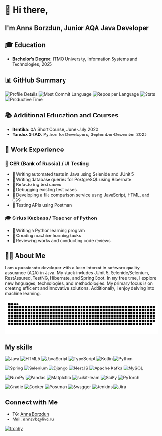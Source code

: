 # 👋 Hi there, 
## I'm Anna Borzdun, Junior AQA Java Developer

## 🎓 Education
- **Bachelor's Degree**: ITMO University, Information Systems and Technologies, 2025

## 📊 GitHub Summary
![Profile Details](https://github-profile-summary-cards.vercel.app/api/cards/profile-details?username=avbmfff&theme=solarized_dark)
![Most Commit Language](https://github-profile-summary-cards.vercel.app/api/cards/most-commit-language?username=avbmfff&theme=solarized_dark)
![Repos per Language](https://github-profile-summary-cards.vercel.app/api/cards/repos-per-language?username=avbmfff&theme=solarized_dark)
![Stats](https://github-profile-summary-cards.vercel.app/api/cards/stats?username=avbmfff&theme=solarized_dark)
![Productive Time](https://github-profile-summary-cards.vercel.app/api/cards/productive-time?username=avbmfff&theme=solarized_dark)

## 📚 Additional Education and Courses
- **Itentika**: QA Short Course, June-July 2023
- **Yandex SHAD**: Python for Developers, September-December 2023

## 💼 Work Experience
### 🏦 CBR (Bank of Russia) / UI Testing
- 🌟 Writing automated tests in Java using Selenide and JUnit 5
- 🌟 Writing database queries for PostgreSQL using Hibernate
- 🌟 Refactoring test cases
- 🌟 Debugging existing test cases
- 🌟 Developing a file comparison service using JavaScript, HTML, and CSS
- 🌟 Testing APIs using Postman

### 🎓 Sirius Kuzbass / Teacher of Python
- 🌟 Writing a Python learning program
- 🌟 Creating machine learning tasks
- 🌟 Reviewing works and conducting code reviews

## 👩‍💻 About Me 
I am a passionate developer with a keen interest in software quality assurance (AQA) in Java. My stack includes JUnit 5, Selenide/Selenium, RestAssured, TestNG, Hibernate, and Spring Boot. In my free time, I explore new languages, technologies, and methodologies. My primary focus is on creating efficient and innovative solutions. Additionally, I enjoy delving into machine learning.

![Snake Animation](https://raw.githubusercontent.com/Platane/snk/output/github-contribution-grid-snake.svg)

## My skills
![Java](https://img.shields.io/badge/java-%23ED8B00.svg?style=for-the-badge&logo=openjdk&logoColor=white)
![HTML5](https://img.shields.io/badge/html5-%23E34F26.svg?style=for-the-badge&logo=html5&logoColor=white)
![JavaScript](https://img.shields.io/badge/javascript-%23323330.svg?style=for-the-badge&logo=javascript&logoColor=%23F7DF1E)
![TypeScript](https://img.shields.io/badge/typescript-%23007ACC.svg?style=for-the-badge&logo=typescript&logoColor=white)
![Kotlin](https://img.shields.io/badge/kotlin-%237F52FF.svg?style=for-the-badge&logo=kotlin&logoColor=white)
![Python](https://img.shields.io/badge/python-3670A0?style=for-the-badge&logo=python&logoColor=ffdd54)

![Spring](https://img.shields.io/badge/spring-%236DB33F.svg?style=for-the-badge&logo=spring&logoColor=white)
![Selenium](https://img.shields.io/badge/-selenium-%43B02A?style=for-the-badge&logo=selenium&logoColor=white)
![Django](https://img.shields.io/badge/django-%23092E20.svg?style=for-the-badge&logo=django&logoColor=white)
![NestJS](https://img.shields.io/badge/nestjs-%23E0234E.svg?style=for-the-badge&logo=nestjs&logoColor=white)
![Apache Kafka](https://img.shields.io/badge/Apache%20Kafka-000?style=for-the-badge&logo=apachekafka)
![MySQL](https://img.shields.io/badge/mysql-4479A1.svg?style=for-the-badge&logo=mysql&logoColor=white)

![NumPy](https://img.shields.io/badge/numpy-%23013243.svg?style=for-the-badge&logo=numpy&logoColor=white)
![Pandas](https://img.shields.io/badge/pandas-%23150458.svg?style=for-the-badge&logo=pandas&logoColor=white)
![Matplotlib](https://img.shields.io/badge/Matplotlib-%23ffffff.svg?style=for-the-badge&logo=Matplotlib&logoColor=black)
![scikit-learn](https://img.shields.io/badge/scikit--learn-%23F7931E.svg?style=for-the-badge&logo=scikit-learn&logoColor=white)
![SciPy](https://img.shields.io/badge/SciPy-%230C55A5.svg?style=for-the-badge&logo=scipy&logoColor=%white)
![PyTorch](https://img.shields.io/badge/PyTorch-%23EE4C2C.svg?style=for-the-badge&logo=PyTorch&logoColor=white)

![Gradle](https://img.shields.io/badge/Gradle-02303A.svg?style=for-the-badge&logo=Gradle&logoColor=white)
![Docker](https://img.shields.io/badge/docker-%230db7ed.svg?style=for-the-badge&logo=docker&logoColor=white)
![Postman](https://img.shields.io/badge/Postman-FF6C37?style=for-the-badge&logo=postman&logoColor=white)
![Swagger](https://img.shields.io/badge/-Swagger-%23Clojure?style=for-the-badge&logo=swagger&logoColor=white)
![Jenkins](https://img.shields.io/badge/jenkins-%232C5263.svg?style=for-the-badge&logo=jenkins&logoColor=white)
![Jira](https://img.shields.io/badge/jira-%230A0FFF.svg?style=for-the-badge&logo=jira&logoColor=white)


## Connect with Me
- TG: [Anna Borzdun](https://t.me/borzdunanna)
- Mail: annavb@live.ru

[![trophy](https://github-profile-trophy.vercel.app/?username=avbmfff)](https://github.com/ryo-ma/github-profile-trophy)
